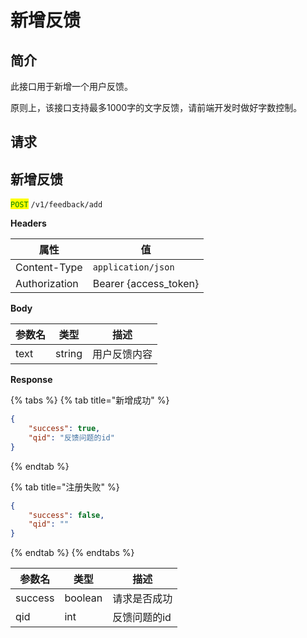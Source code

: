 # 新增反馈

## 简介

此接口用于新增一个用户反馈。

原则上，该接口支持最多1000字的文字反馈，请前端开发时做好字数控制。

## &#x20;请求

## 新增反馈

<mark style="color:green;">`POST`</mark> `/v1/feedback/add`

**Headers**

| 属性            | 值                      |
| ------------- | ---------------------- |
| Content-Type  | `application/json`     |
| Authorization | Bearer {access\_token} |

**Body**

| 参数名  | 类型     | 描述     |
| ---- | ------ | ------ |
| text | string | 用户反馈内容 |

**Response**

{% tabs %}
{% tab title="新增成功" %}
```json
{
	"success": true,
	"qid": "反馈问题的id"
}
```
{% endtab %}

{% tab title="注册失败" %}
```json
{
	"success": false,
	"qid": ""
}
```
{% endtab %}
{% endtabs %}

| 参数名     | 类型      | 描述      |
| ------- | ------- | ------- |
| success | boolean | 请求是否成功  |
| qid     | int     | 反馈问题的id |

####
